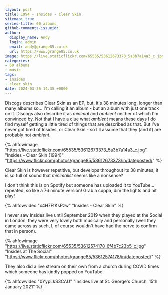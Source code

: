 ```yaml
---
layout: post
title: 1994 - Insides - Clear Skin
sitemap: true
series-title: 60 albums
github-comments-issueid:
author:
  display_name: Andy
  login: admin
  email: andy@grange85.co.uk
  url: https://www.grange85.co.uk
image: https://live.staticflickr.com/65535/53612673373_5a3b7a14a3_c.jpg
categories:
- 60 albums
- music
tags:
- insides
- clear skin
date: 2024-03-26 14:35 +0000
---
```

Discogs describes Clear Skin as an EP, but, it's 38 minutes long, longer than many albums so... I'm calling it an album - but an album with just one track on it. Discogs also describe it as _minimal_ and _ambient_ neither of which I'm convinced by. Not that I have a clue what _ambient_ means these days I do find myself getting a little tired of things that are described as that. But I've never got tired of Insides, or Clear Skin - so I'll assume that they (and it) are probably not _ambient_.

{% ahfowimage "https://live.staticflickr.com/65535/53612673373_5a3b7a14a3_c.jpg" "Insides - Clear Skin (1994)" "https://www.flickr.com/photos/grange85/53612673373/in/dateposted/" %}

Clear Skin is however repetitive, but develops throughout its 38 minutes, it is so full of sound that _minimalist_ seems like a nonsense?

I don't think this is on Spotify but someone has uploaded it to YouTube... repeated, so like a 76 minute version! Grab a cuppa, dim the lights and hit play!

{% ahfowvideo "x4H7FtKsPzw" "Insides - Clear Skin" %}

I never saw Insides live until September 2019 when they played at the Social in London, they were very lovely both musically and personally (well they came across as such, I, of course wouldn't have had the nerve to confirm that in person).

{% ahfowimage "https://live.staticflickr.com/65535/53612574178_6f4b7c23b5_c.jpg" "Insides at The Social" "https://www.flickr.com/photos/grange85/53612574178/in/dateposted/" %}

They also did a live stream on their own from a church during COVID times which someone has kindly popped on YouTube.

{% ahfowvideo "0YypLkS3CAU" "Insides live at St. George's Church, 15th January 2021" %}

